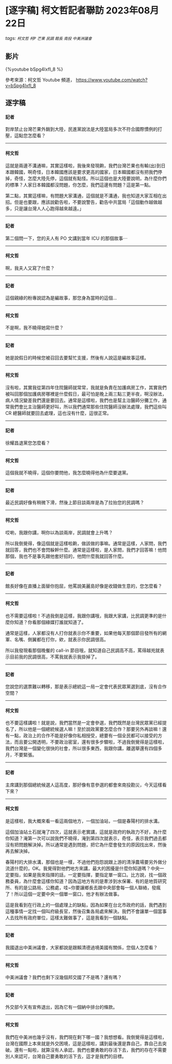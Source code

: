 # [逐字稿] 柯文哲記者聯訪 2023年08月22日

###### tags: `柯文哲` `柯P` `芒果` `民調` `館長` `南投` `中美洲議會`

## 影片

{%youtube bSpg4IxfI_8 %}

參考來源：柯文哲 Youtube 頻道， https://www.youtube.com/watch?v=bSpg4IxfI_8


## 逐字稿

#### 記者

對岸禁止台灣芒果外銷到大陸，民進黨說法是大陸當局多次不符合國際慣例的打壓，這點您怎麼看？

---

#### 柯文哲

這就是兩邊不溝通嘛，其實這樣啦，我後來發現齁，我們台灣芒果也有輸(出)到日本跟韓國，啊奇怪，日本韓國應該是要求更高的國家，日本韓國都沒有把我們停掉，奇怪，怎麼大陸先停，這個就有點怪。所以這個也是大陸要說明，為什麼你們的標準？人家日本韓國都沒問題，你怎麼，我們這邊有問題？這是第一點。

第二點，其實這樣嘛，有問題大家溝通，這個就是不溝通，我也知道大家互相在出招。但是也要跟，應該說勸告啦，不要說警告，勸告中共當局「這個動作越做越多，只是讓台灣人人心跑得越來越遠。」

---

#### 記者

第二個問一下，您的夫人有 PO 文講到當年 ICU 的那個故事⋯

---

#### 柯文哲

啊，我夫人又寫了什麼？

---

#### 記者

這個親綠的粉專說認為是編故事，那您身為當時的這個…

---

#### 柯文哲

不是啊，我不曉得她寫什麼？

---

#### 記者

她是說假日的時候您被召回去要幫忙支援，然後有人說這是編故事這樣。

---

#### 柯文哲

沒有啦，其實我從第四年住院醫師就常常，我就是負責在加護病房工作，其實我們被叫回那個加護病房哪裡是什麼假日，最可怕是晚上兩三點三更半夜，啊沒辦法，病人情況變差我們還是要回去。通常是這樣啦，我們也是幫主治醫師分攤工作，通常我們會比主治醫師更好叫，所以我們通常那些住院醫師沒辦法處理，我們這些叫 CR 總醫師就要回去處理，這也沒有什麼，這很正常。

---

#### 記者

徐耀昌退黨您怎麼看？

---

#### 柯文哲

這個我就不曉得，這個你要問他，我怎麼曉得他為什麼要退黨。

---

#### 記者

最近民調好像有稍微下滑，然後上節目談兩岸是為了拉抬您的民調嗎？

---

#### 柯文哲

哎喲，我跟你講，啊你以為談兩岸，民調就會上升嗎？

所以我倒覺得，像這個就是這樣啦齁，做該做的事嘛。通常是這樣，人家問，我們就回答，我們也不會閃躲幹什麼。通常是這樣啦，是人家問，我們才回答嘛！他問那個，我也不是事先跟他套好招的，他問什麼我就回答什麼。

---

#### 記者

館長好像在直播上面替你抱屈，他罵說美麗島好像是收錢做生意的，您怎麼看？

---

#### 柯文哲

也不需要這樣啦！不過我倒是這樣，我跟你講哦，我跟大家講，比民調更準的是什麼你知道？你看那個綠媒打誰就知道了。

通常是這樣，人家都沒有人打你就表示你不重要，如果他每天那個節目發所有的網軍、名嘴、側翼都在打你，欸，就表示你民調很高。

所以我發現看那個晚餐的 call-in 節目哦，就知道自己民調高不高，罵得越兇就表示目前我的民調很高，不罵我就表示我掛掉了。

---

#### 記者

您說您的選票難以轉移，那是表示總統這一局一定會代表民眾黨選到底，沒有合作空間？

---

#### 柯文哲

也不要這樣講啦！就是說，我們當然是一定會參選，我們既然是台灣民眾黨已經提名了，所以他是一個總統候選人嘛！至於說政黨要怎麼合作？那要另外再談嘛！還有一點，政治上的合作不能是好像你私相授受，總要有一個全民都可以接受的方法，而且要公開透明，不要政治密室，還有很多步驟啦，不過我倒覺得是這樣啦，我們台灣是一個變化很快的社會，所以很多東西，我跟你講，離選舉還有四個多月，不要緊張。

---

#### 記者

主席講到那個總統候選人這高度，那好像有意參選的都會來南投勘災，今天這樣看下來？

---

#### 柯文哲

是這樣啦，我大概來看一看這兩個地方，一個加油站，一個是春陽村的排水溝。

這個加油站土石就淹了四次，這就表示老實講，這就是政府的執政力不好，為什麼你知道？淹第一次可以說我們不曉得，淹到第四次就表示，奇怪，表示我們過去都沒有把問題解決掉。所以通常是遇到問題，把它為什麼會發生的原因找出來，然後再去解決掉。

春陽村的大排水溝，那個也是一樣，不過他們抱怨說跟上游的清淨農場要另外做分流道什麼的，OK。我覺得對他們地方來講，最大的困擾是什麼你知道嗎？中央一定要指，如果是我來指揮的話，一定要指揮，要指定單一窗口。比方說，找一個政務委員，為什麼會這樣你知道？因為這地方有的是牽涉到水保署、有的是地質研究所、有的是公路局、公務處，哇~你要讓鄉長去跟中央部會每一個人聯絡，發瘋了！所以這個一定要中央一個單一窗口，他才有辦法做事。

這是我看到在行政上的一個處理上的缺點，因為如果在台北市政府的話，我們遇到這種事情一定找一個叫府級長官，然後召集各局處來解決。我們不會讓單一個當事人去找所有政府單位，這樣太難做事了，這是我看到一個缺點。

---

#### 記者

我國退出中美洲議會，大家都說是跟賴清德過境美國有關係，您個人怎麼看？

---

#### 柯文哲

中美洲議會？我們也剩下沒幾個邦交國了不是嗎？還有嗎？

---

#### 記者

外交部今天有宣佈退出，因為它有一個納中排台的條款。

---

#### 柯文哲

我們在中美洲也幾乎沒有，我們現在剩下哪一國？我想想看。我倒覺得是這樣啦，台灣在國際上本來就是外交困境，這是這樣啦，講到最後還是靠自己，靠自己去突破。還有一點啦，就算沒有人承認，我們也要勇敢的存活下去，我們的存在不需要別人來認可，台灣自己要勇敢的活下去，這才是我們的目標。

